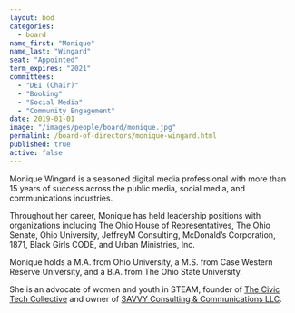 ```yaml
---
layout: bod
categories: 
  - board
name_first: "Monique"
name_last: "Wingard"
seat: "Appointed"
term_expires: "2021"
committees:
  - "DEI (Chair)"
  - "Booking"
  - "Social Media"
  - "Community Engagement"
date: 2019-01-01
image: "/images/people/board/monique.jpg"
permalink: /board-of-directors/monique-wingard.html
published: true
active: false
---
```


Monique Wingard is a seasoned digital media professional with more than 15 years of success across the public media, social media, and communications industries. 

Throughout her career, Monique has held leadership positions with organizations including The Ohio House of Representatives, The Ohio Senate, Ohio University, JeffreyM Consulting, McDonald’s Corporation, 1871, Black Girls CODE, and Urban Ministries, Inc. 

Monique holds a M.A. from Ohio University, a M.S. from Case Western Reserve University, and a B.A. from The Ohio State University.  

She is an advocate of women and youth in STEAM, founder of [The Civic Tech Collective](https://www.civictechcollective.com) and owner of [SAVVY Consulting & Communications LLC](https://www.besavvyconsulting.com).
